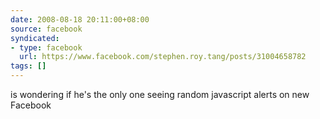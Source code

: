```yaml
---
date: 2008-08-18 20:11:00+08:00
source: facebook
syndicated:
- type: facebook
  url: https://www.facebook.com/stephen.roy.tang/posts/31004658782
tags: []
---
```


is wondering if he's the only one seeing random javascript alerts on new Facebook